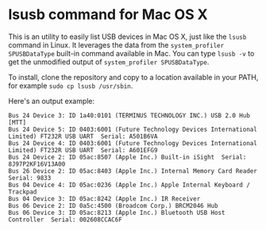 lsusb command for Mac OS X
==========================

This is an utility to easily list USB devices in Mac OS X, just like the `lsusb` command in Linux. It leverages the data from the `system_profiler SPUSBDataType` built-in command available in Mac. You can type `lsusb -v` to get the unmodified output of `system_profiler SPUSBDataType`.

To install, clone the repository and copy to a location available in your PATH, for example `sudo cp lsusb /usr/sbin`.

Here's an output example:

```
Bus 24 Device 3: ID 1a40:0101 (TERMINUS TECHNOLOGY INC.) USB 2.0 Hub [MTT] 
Bus 24 Device 5: ID 0403:6001 (Future Technology Devices International Limited) FT232R USB UART  Serial: A501B6VA
Bus 24 Device 4: ID 0403:6001 (Future Technology Devices International Limited) FT232R USB UART  Serial: A601EFG9
Bus 24 Device 2: ID 05ac:8507 (Apple Inc.) Built-in iSight  Serial: 8J97P2KF16V13A00
Bus 26 Device 2: ID 05ac:8403 (Apple Inc.) Internal Memory Card Reader  Serial: 9833
Bus 04 Device 4: ID 05ac:0236 (Apple Inc.) Apple Internal Keyboard / Trackpad 
Bus 04 Device 3: ID 05ac:8242 (Apple Inc.) IR Receiver 
Bus 06 Device 2: ID 0a5c:4500 (Broadcom Corp.) BRCM2046 Hub 
Bus 06 Device 3: ID 05ac:8213 (Apple Inc.) Bluetooth USB Host Controller  Serial: 002608CCAC6F
```
